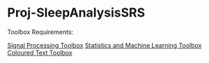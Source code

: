 # Proj-SleepAnalysisSRS

Toolbox Requirements: 

[Signal Processing Toolbox](https://au.mathworks.com/products/signal.html)
[Statistics and Machine Learning Toolbox](https://au.mathworks.com/products/statistics.html)
[Coloured Text Toolbox](https://au.mathworks.com/matlabcentral/fileexchange/24093-cprintf-display-formatted-colored-text-in-command-window?requestedDomain=)
